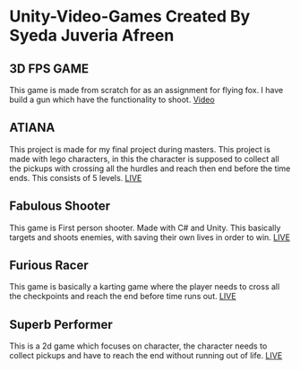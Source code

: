 # Unity-Video-Games  Created By Syeda Juveria Afreen

## 3D FPS GAME 
This game is made from scratch for as an assignment for flying fox. I have build a gun which have the functionality to shoot. 
[Video](https://www.loom.com/share/f4883c4f01ac4787871f22b960488dd1)

## ATIANA
This project is made for my final project during masters. This project is made with lego characters, in this the character is supposed to collect all the pickups with crossing all the hurdles and reach then end before the time ends. This consists of 5 levels.
[LIVE](https://play.unity.com/mg/lego/webgl-builds-74402)

## Fabulous Shooter
This game is First person shooter. Made with C# and Unity. This basically targets and shoots enemies, with saving their own lives in order to win.
[LIVE](https://play.unity.com/mg/fps/webgl-builds-195188)

## Furious Racer
This game is basically a karting game where the player needs to cross all the checkpoints and reach the end before time runs out.
[LIVE](https://play.unity.com/mg/karting/webgl-builds-61939)

## Superb Performer
This is a 2d game which focuses on character, the character needs to collect pickups and have to reach the end without running out of life.
[LIVE](https://play.unity.com/mg/2d/webgl-builds-61949)
